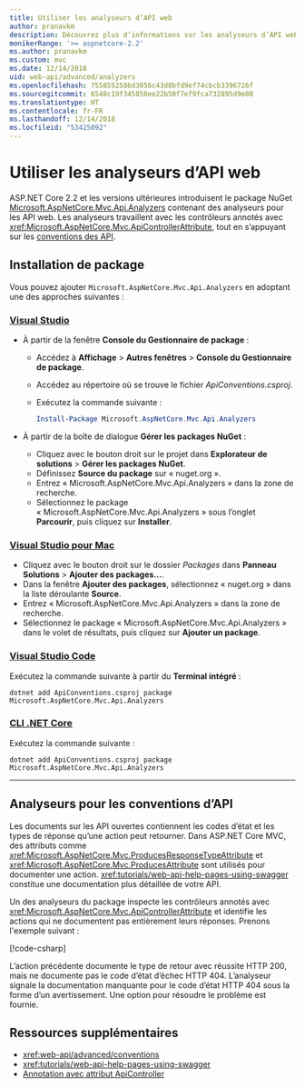 ```yaml
---
title: Utiliser les analyseurs d’API web
author: pranavkm
description: Découvrez plus d’informations sur les analyseurs d’API web dans Microsoft.AspNetCore.Mvc.Api.Analyzers.
monikerRange: '>= aspnetcore-2.2'
ms.author: pranavkm
ms.custom: mvc
ms.date: 12/14/2018
uid: web-api/advanced/analyzers
ms.openlocfilehash: 7558552586d3056c43d8bfd9ef74cbcb3396726f
ms.sourcegitcommit: 6548c19f345850ee22b50f7ef9fca732895d9e08
ms.translationtype: HT
ms.contentlocale: fr-FR
ms.lasthandoff: 12/14/2018
ms.locfileid: "53425092"
---
```

# <a name="use-web-api-analyzers"></a>Utiliser les analyseurs d’API web

ASP.NET Core 2.2 et les versions ultérieures introduisent le package NuGet [Microsoft.AspNetCore.Mvc.Api.Analyzers](https://www.nuget.org/packages/Microsoft.AspNetCore.Mvc.Api.Analyzers) contenant des analyseurs pour les API web. Les analyseurs travaillent avec les contrôleurs annotés avec <xref:Microsoft.AspNetCore.Mvc.ApiControllerAttribute>, tout en s’appuyant sur les [conventions des API](xref:web-api/advanced/conventions).

## <a name="package-installation"></a>Installation de package

Vous pouvez ajouter `Microsoft.AspNetCore.Mvc.Api.Analyzers` en adoptant une des approches suivantes :

### <a name="visual-studiotabvisual-studio"></a>[Visual Studio](#tab/visual-studio)

* À partir de la fenêtre **Console du Gestionnaire de package** :
  * Accédez à **Affichage** > **Autres fenêtres** > **Console du Gestionnaire de package**.
  * Accédez au répertoire où se trouve le fichier *ApiConventions.csproj*.
  * Exécutez la commande suivante :

    ```powershell
    Install-Package Microsoft.AspNetCore.Mvc.Api.Analyzers
    ```

* À partir de la boîte de dialogue **Gérer les packages NuGet** :
  * Cliquez avec le bouton droit sur le projet dans **Explorateur de solutions** > **Gérer les packages NuGet**.
  * Définissez **Source du package** sur « nuget.org ».
  * Entrez « Microsoft.AspNetCore.Mvc.Api.Analyzers » dans la zone de recherche.
  * Sélectionnez le package « Microsoft.AspNetCore.Mvc.Api.Analyzers » sous l’onglet **Parcourir**, puis cliquez sur **Installer**.

### <a name="visual-studio-for-mactabvisual-studio-mac"></a>[Visual Studio pour Mac](#tab/visual-studio-mac)

* Cliquez avec le bouton droit sur le dossier *Packages* dans **Panneau Solutions** > **Ajouter des packages...**.
* Dans la fenêtre **Ajouter des packages**, sélectionnez « nuget.org » dans la liste déroulante **Source**.
* Entrez « Microsoft.AspNetCore.Mvc.Api.Analyzers » dans la zone de recherche.
* Sélectionnez le package « Microsoft.AspNetCore.Mvc.Api.Analyzers » dans le volet de résultats, puis cliquez sur **Ajouter un package**.

### <a name="visual-studio-codetabvisual-studio-code"></a>[Visual Studio Code](#tab/visual-studio-code)

Exécutez la commande suivante à partir du **Terminal intégré** :

```console
dotnet add ApiConventions.csproj package Microsoft.AspNetCore.Mvc.Api.Analyzers
```

### <a name="net-core-clitabnetcore-cli"></a>[CLI .NET Core](#tab/netcore-cli)

Exécutez la commande suivante :

```console
dotnet add ApiConventions.csproj package Microsoft.AspNetCore.Mvc.Api.Analyzers
```

---

## <a name="analyzers-for-api-conventions"></a>Analyseurs pour les conventions d’API

Les documents sur les API ouvertes contiennent les codes d’état et les types de réponse qu’une action peut retourner. Dans ASP.NET Core MVC, des attributs comme <xref:Microsoft.AspNetCore.Mvc.ProducesResponseTypeAttribute> et <xref:Microsoft.AspNetCore.Mvc.ProducesAttribute> sont utilisés pour documenter une action. <xref:tutorials/web-api-help-pages-using-swagger> constitue une documentation plus détaillée de votre API.

Un des analyseurs du package inspecte les contrôleurs annotés avec <xref:Microsoft.AspNetCore.Mvc.ApiControllerAttribute> et identifie les actions qui ne documentent pas entièrement leurs réponses. Prenons l'exemple suivant :

[!code-csharp[](conventions/sample/Controllers/ContactsController.cs?name=missing404docs&highlight=9)]

L’action précédente documente le type de retour avec réussite HTTP 200, mais ne documente pas le code d’état d’échec HTTP 404. L’analyseur signale la documentation manquante pour le code d’état HTTP 404 sous la forme d’un avertissement. Une option pour résoudre le problème est fournie.

## <a name="additional-resources"></a>Ressources supplémentaires

* <xref:web-api/advanced/conventions>
* <xref:tutorials/web-api-help-pages-using-swagger>
* [Annotation avec attribut ApiController](xref:web-api/index#annotation-with-apicontroller-attribute)
